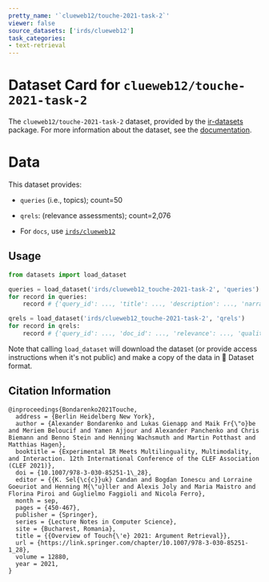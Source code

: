 ```yaml
---
pretty_name: '`clueweb12/touche-2021-task-2`'
viewer: false
source_datasets: ['irds/clueweb12']
task_categories:
- text-retrieval
---
```


# Dataset Card for `clueweb12/touche-2021-task-2`

The `clueweb12/touche-2021-task-2` dataset, provided by the [ir-datasets](https://ir-datasets.com/) package.
For more information about the dataset, see the [documentation](https://ir-datasets.com/clueweb12#clueweb12/touche-2021-task-2).

# Data

This dataset provides:
 - `queries` (i.e., topics); count=50
 - `qrels`: (relevance assessments); count=2,076

 - For `docs`, use [`irds/clueweb12`](https://huggingface.co/datasets/irds/clueweb12)

## Usage

```python
from datasets import load_dataset

queries = load_dataset('irds/clueweb12_touche-2021-task-2', 'queries')
for record in queries:
    record # {'query_id': ..., 'title': ..., 'description': ..., 'narrative': ...}

qrels = load_dataset('irds/clueweb12_touche-2021-task-2', 'qrels')
for record in qrels:
    record # {'query_id': ..., 'doc_id': ..., 'relevance': ..., 'quality': ..., 'iteration': ...}

```

Note that calling `load_dataset` will download the dataset (or provide access instructions when it's not public) and make a copy of the
data in 🤗 Dataset format.

## Citation Information

```
@inproceedings{Bondarenko2021Touche,
  address = {Berlin Heidelberg New York},
  author = {Alexander Bondarenko and Lukas Gienapp and Maik Fr{\"o}be and Meriem Beloucif and Yamen Ajjour and Alexander Panchenko and Chris Biemann and Benno Stein and Henning Wachsmuth and Martin Potthast and Matthias Hagen},
  booktitle = {Experimental IR Meets Multilinguality, Multimodality, and Interaction. 12th International Conference of the CLEF Association (CLEF 2021)},
  doi = {10.1007/978-3-030-85251-1\_28},
  editor = {{K. Sel{\c{c}}uk} Candan and Bogdan Ionescu and Lorraine Goeuriot and Henning M{\"u}ller and Alexis Joly and Maria Maistro and Florina Piroi and Guglielmo Faggioli and Nicola Ferro},
  month = sep,
  pages = {450-467},
  publisher = {Springer},
  series = {Lecture Notes in Computer Science},
  site = {Bucharest, Romania},
  title = {{Overview of Touch{\'e} 2021: Argument Retrieval}},
  url = {https://link.springer.com/chapter/10.1007/978-3-030-85251-1_28},
  volume = 12880,
  year = 2021,
}
```
